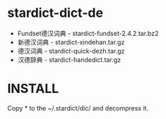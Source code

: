 stardict-dict-de
================

- Fundset德汉词典 - stardict-fundset-2.4.2.tar.bz2
- 新德汉词典 - stardict-xindehan.tar.gz
- 德汉词典 - stardict-quick-dezh.tar.gz
- 汉德辞典 - stardict-handedict.tar.gz

# INSTALL

Copy * to the ~/.stardict/dic/ and decompress it.
